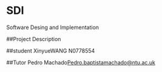 # SDI
Software Desing and Implementation

##Project Description

##student
XinyueWANG N0778554

##Tutor Pedro Machado<Pedro.baptistamachado@ntu.ac.uk>
